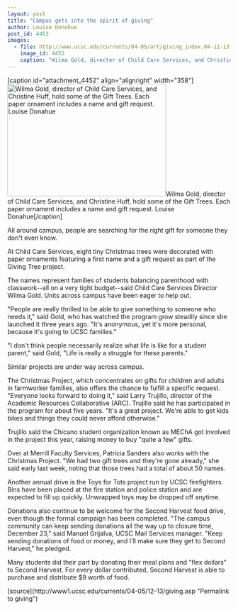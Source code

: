 ```yaml
---
layout: post
title: "Campus gets into the spirit of giving"
author: Louise Donahue
post_id: 4453
images:
  - file: http://www.ucsc.edu/currents/04-05/art/giving_index.04-12-13.jpg
    image_id: 4452
    caption: "Wilma Gold, director of Child Care Services, and Christine Huff, hold some of the Gift Trees. Each paper ornament includes a name and gift request. Louise Donahue"
---
```


[caption id="attachment_4452" align="alignright" width="358"]<a href="http://localhost/mysite/wp-content/uploads/2004/12/giving_index.04-12-13.jpg"><img class="size-full wp-image-4452" src="http://localhost/mysite/wp-content/uploads/2004/12/giving_index.04-12-13.jpg" alt="Wilma Gold, director of Child Care Services, and Christine Huff, hold some of the Gift Trees. Each paper ornament includes a name and gift request. Louise Donahue" width="358" height="253" /></a>Wilma Gold, director of Child Care Services, and Christine Huff, hold some of the Gift Trees. Each paper ornament includes a name and gift request. Louise Donahue[/caption]
<a name="content" id="content"></a>
<p>
  All around campus, people are searching for the right gift for someone they don't even know.
</p>
<p>
  At Child Care Services, eight tiny Christmas trees were decorated with paper ornaments featuring a first name and a gift request as part of the Giving Tree project.
</p>
<p>
  The names represent families of students balancing parenthood with classwork--all on a very tight budget--said Child Care Services Director Wilma Gold. Units across campus have been eager to help out.
</p>
<p>
  "People are really thrilled to be able to give something to someone who needs it," said Gold, who has watched the program grow steadily since she launched it three years ago. "It's anonymous, yet it's more personal, because it's going to UCSC families."
</p>
<p>
  "I don't think people necessarily realize what life is like for a student parent," said Gold, "Life is really a struggle for these parents."
</p>
<p>
  Similar projects are under way across campus.
</p>
<p>
  The Christmas Project, which concentrates on gifts for children and adults in farmworker families, also offers the chance to fulfill a specific request. "Everyone looks forward to doing it," said Larry Trujillo, director of the Academic Resources Collaborative (ARC). Trujillo said he has participated in the program for about five years. "It's a great project. We're able to get kids bikes and things they could never afford otherwise."
</p>
<p>
  Trujillo said the Chicano student organization known as MEChA got involved in the project this year, raising money to buy "quite a few" gifts.
</p>
<p>
  Over at Merrill Faculty Services, Patricia Sanders also works with the Christmas Project. "We had two gift trees and they're gone already," she said early last week, noting that those trees had a total of about 50 names.
</p>
<p>
  Another annual drive is the Toys for Tots project run by UCSC firefighters. Bins have been placed at the fire station and police station and are expected to fill up quickly. Unwrapped toys may be dropped off anytime.
</p>
<p>
  Donations also continue to be welcome for the Second Harvest food drive, even though the formal campaign has been completed. "The campus community can keep sending donations all the way up to closure time, December 23," said Manuel Grijalva, UCSC Mail Services manager. "Keep sending donations of food or money, and I'll make sure they get to Second Harvest," he pledged.
</p>
<p>
  Many students did their part by donating their meal plans and "flex dollars" to Second Harvest. For every dollar contributed, Second Harvest is able to purchase and distribute $9 worth of food.
</p>
[source](http://www1.ucsc.edu/currents/04-05/12-13/giving.asp "Permalink to giving")
